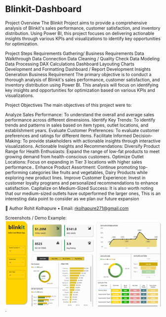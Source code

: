 # Blinkit-Dashboard
Project Overview
The Blinkit Project aims to provide a comprehensive analysis of Blinkit's sales performance, customer satisfaction, and inventory distribution. Using Power BI, this project focuses on delivering actionable insights through various KPIs and visualizations to identify key opportunities for optimization.

Project Steps
Requirements Gathering/ Business Requirements
Data Walkthrough
Data Connection
Data Cleaning / Quality Check
Data Modeling
Data Processing
DAX Calculations
Dashboard Layouting
Charts Development and Formatting
Dashboard / Report Development
Insights Generation
Business Requirement
The primary objective is to conduct a thorough analysis of Blinkit's sales performance, customer satisfaction, and inventory distribution using Power BI. This analysis will focus on identifying key insights and opportunities for optimization based on various KPIs and visualizations.

Project Objectives
The main objectives of this project were to:

Analyze Sales Performance: To understand the overall and average sales performance across different dimensions.
Identify Key Trends: To identify trends and patterns in sales based on item types, outlet locations, and establishment years.
Evaluate Customer Preferences: To evaluate customer preferences and ratings for different items.
Facilitate Informed Decision-Making: To provide stakeholders with actionable insights through interactive visualizations.
Actionable Insights and Recommendations:
Diversify Product Range for Health Enthusiasts: Expand the range of low-fat products to meet growing demand from health-conscious customers.
Optimize Outlet Locations: Focus on expanding in Tier 3 locations with higher sales performance..
Enhance Product Assortment: Continue promoting top-performing categories like fruits and vegetables, Dairy Products while exploring new product lines.
Improve Customer Experience: Invest in customer loyalty programs and personalized recommendations to enhance satisfaction.
Capitalize on Medium-Sized Success: It is also worth noting that our medium-sized outlets have outperformed the larger ones, This is an interesting data point to consider as we plan our future expansion

👤 Author
   Rohit Kolhapure
•	Email: rkolhapure271@gmail.com

Screenshots / Demo
Example:![Dashboard Preview](https://github.com/Rohitk19998/Blinkit-Dashboard/blob/main/SnapShot%20of%20the%20Dashboard.png.png).

